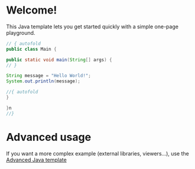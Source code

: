 # Welcome!

This Java template lets you get started quickly with a simple one-page playground.

```java runnable
// { autofold
public class Main {

public static void main(String[] args) {
// }

String message = "Hello World!";
System.out.println(message);

//{ autofold
}

}n
//}
```

# Advanced usage

If you want a more complex example (external libraries, viewers...), use the [Advanced Java template](https://tech.io/select-repo/385)
